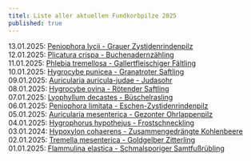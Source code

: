 ```yaml
---
titel: Liste aller aktuellen Fundkorbpilze 2025
published: true
---
```

13.01.2025: [Peniophora lycii - Grauer Zystidenrindenpilz](/pilze/peniophora-lycii-grauer-zystidenrindenpilz)  
12.01.2025: [Plicatura crispa - Buchenadernzähling](/pilze/plicatura-crispa-buchen-adernzähling)\
11.01.2025: [Phlebia tremellosa - Gallertfleischiger Fältling](/pilze/phlebia-tremellosa-gallertfleischiger-fältling)\
10.01.2025: [Hygrocybe punicea - Granatroter Saftling](/pilze/hygrocybe-punicea-granatroter-saftling)\
09.01.2025: [Auricularia auricula-judae - Judasohr](/pilze/auricularia-auricula-judae-judasohr)\
0﻿8.01.2025: [Hygrocybe ovina - Rötender Saftling](/pilze/hygrocybe-ovina-rötender-saftling)\
07.01.2025: [Lyophyllum decastes - Büschelrasling](/pilze/lyophyllum-decastes-büschelrasling)\
06.01.2025: [Peniophora limitata - Eschen-Zystidenrindenpilz](/pilze/peniophora-limitata-eschen-zystidenrindenpilz)\
05.01.2025: [Auricularia mesenterica - Gezonter Ohrlappenpilz](/pilze/auricularia-mesenterica-gezonter-ohrlappenpilz)\
04.01.2025: [Hygrophorus hypothejus - Frostschneckling](/pilze/hygrophorus-hypothejus-frostschneckling)\
03.01.2024: [Hypoxylon cohaerens - Zusammengedrängte Kohlenbeere](/pilze/hypoxylon-cohaerens-zusammengedrängte-kohlenbeere)\
02.01.2025: [Tremella mesenterica - Goldgelber Zitterling](/pilze/tremella-mesenterica-goldgelber-zitterling)\
01.01.2025: [Flammulina elastica - Schmalsporiger Samtfußrübling](/pilze/flammulina-elastica-schmalsporiger-samtfußrübling)